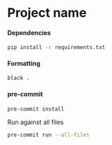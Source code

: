 # Project name

#### Dependencies
```sh
pip install -r requirements.txt
```

#### Formatting
```sh
black .
```

#### pre-commit
```sh
pre-commit install
```

Run against all files
```sh
pre-commit run --all-files
```
